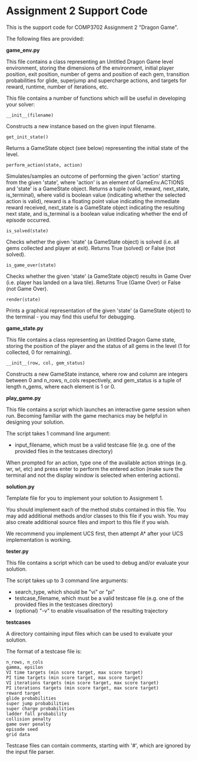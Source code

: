 # Assignment 2 Support Code

This is the support code for COMP3702 Assignment 2 "Dragon Game".

The following files are provided:

**game_env.py**

This file contains a class representing an Untitled Dragon Game level environment, storing the dimensions of the
environment, initial player position, exit position, number of gems and position of each gem, transition probabilities
for glide, superjump and supercharge actions, and targets for reward, runtime, number of iterations, etc.

This file contains a number of functions which will be useful in developing your solver:

~~~~~
__init__(filename)
~~~~~
Constructs a new instance based on the given input filename.


~~~~~
get_init_state()
~~~~~
Returns a GameState object (see below) representing the initial state of the level.


~~~~~
perform_action(state, action)
~~~~~
Simulates/samples an outcome of performing the given 'action' starting from the given 'state', where 'action' is an
element of GameEnv.ACTIONS and 'state' is a GameState object. Returns a tuple (valid, reward, next_state, is_terminal), 
where valid is boolean value (indicating whether the selected action is valid), reward is a floating point value 
indicating the immediate reward received, next_state is a GameState object indicating the resulting next state, and
is_terminal is a boolean value indicating whether the end of episode occurred.


~~~~~
is_solved(state)
~~~~~
Checks whether the given 'state' (a GameState object) is solved (i.e. all gems collected and player at exit). Returns
True (solved) or False (not solved).


~~~~~
is_game_over(state)
~~~~~
Checks whether the given 'state' (a GameState object) results in Game Over (i.e. player has landed on a lava tile).
Returns True (Game Over) or False (not Game Over).


~~~~~
render(state)
~~~~~
Prints a graphical representation of the given 'state' (a GameState object) to the terminal - you may find this useful 
for debugging.


**game_state.py**

This file contains a class representing an Untitled Dragon Game state, storing the position of the player and the status
of all gems in the level (1 for collected, 0 for remaining).

~~~~~
__init__(row, col, gem_status)
~~~~~
Constructs a new GameState instance, where row and column are integers between 0 and n_rows, n_cols respectively, and
gem_status is a tuple of length n_gems, where each element is 1 or 0.


**play_game.py**

This file contains a script which launches an interactive game session when run. Becoming familiar with the game
mechanics may be helpful in designing your solution.

The script takes 1 command line argument:
- input_filename, which must be a valid testcase file (e.g. one of the provided files in the testcases directory)

When prompted for an action, type one of the available action strings (e.g. wr, wl, etc) and press enter to perform the
entered action (make sure the terminal and not the display window is selected when entering actions).


**solution.py**

Template file for you to implement your solution to Assignment 1.

You should implement each of the method stubs contained in this file. You may add additional methods and/or classes to
this file if you wish. You may also create additional source files and import to this file if you wish.

We recommend you implement UCS first, then attempt A* after your UCS implementation is working.


**tester.py**

This file contains a script which can be used to debug and/or evaluate your solution.

The script takes up to 3 command line arguments:
- search_type, which should be "vi" or "pi"
- testcase_filename, which must be a valid testcase file (e.g. one of the provided files in the testcases directory)
- (optional) "-v" to enable visualisation of the resulting trajectory


**testcases**

A directory containing input files which can be used to evaluate your solution.

The format of a testcase file is:
~~~~~
n_rows, n_cols
gamma, epsilon
VI time targets (min score target, max score target)
PI time targets (min score target, max score target)
VI iterations targets (min score target, max score target)
PI iterations targets (min score target, max score target)
reward target
glide probabilities
super jump probabilities
super charge probabilities
ladder fall probability
collision penalty
game over penalty
episode seed
grid data
~~~~~

Testcase files can contain comments, starting with '#', which are ignored by the input file parser.
